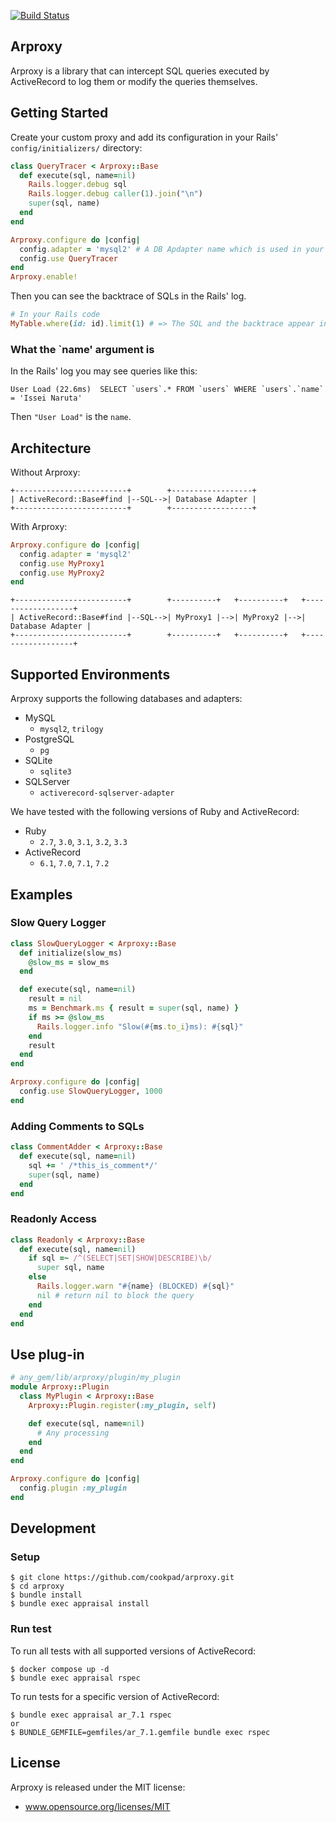 [![Build Status](https://github.com/cookpad/arproxy/actions/workflows/ruby.yml/badge.svg)](https://github.com/cookpad/arproxy/actions)

## Arproxy
Arproxy is a library that can intercept SQL queries executed by ActiveRecord to log them or modify the queries themselves.

## Getting Started
Create your custom proxy and add its configuration in your Rails' `config/initializers/` directory:

```ruby
class QueryTracer < Arproxy::Base
  def execute(sql, name=nil)
    Rails.logger.debug sql
    Rails.logger.debug caller(1).join("\n")
    super(sql, name)
  end
end

Arproxy.configure do |config|
  config.adapter = 'mysql2' # A DB Apdapter name which is used in your database.yml
  config.use QueryTracer
end
Arproxy.enable!
```

Then you can see the backtrace of SQLs in the Rails' log.

```ruby
# In your Rails code
MyTable.where(id: id).limit(1) # => The SQL and the backtrace appear in the log
```

### What the `name' argument is
In the Rails' log you may see queries like this:
```
User Load (22.6ms)  SELECT `users`.* FROM `users` WHERE `users`.`name` = 'Issei Naruta'
```
Then `"User Load"` is the `name`.

## Architecture
Without Arproxy:

```
+-------------------------+        +------------------+
| ActiveRecord::Base#find |--SQL-->| Database Adapter |
+-------------------------+        +------------------+
```

With Arproxy:

```ruby
Arproxy.configure do |config|
  config.adapter = 'mysql2'
  config.use MyProxy1
  config.use MyProxy2
end
```

```
+-------------------------+        +----------+   +----------+   +------------------+
| ActiveRecord::Base#find |--SQL-->| MyProxy1 |-->| MyProxy2 |-->| Database Adapter |
+-------------------------+        +----------+   +----------+   +------------------+
```

## Supported Environments

Arproxy supports the following databases and adapters:

- MySQL
  - `mysql2`, `trilogy`
- PostgreSQL
  - `pg`
- SQLite
  - `sqlite3`
- SQLServer
  - `activerecord-sqlserver-adapter`

We have tested with the following versions of Ruby and ActiveRecord:

- Ruby
  - `2.7`, `3.0`, `3.1`, `3.2`, `3.3`
- ActiveRecord
  - `6.1`, `7.0`, `7.1`, `7.2`

## Examples
### Slow Query Logger
```ruby
class SlowQueryLogger < Arproxy::Base
  def initialize(slow_ms)
    @slow_ms = slow_ms
  end

  def execute(sql, name=nil)
    result = nil
    ms = Benchmark.ms { result = super(sql, name) }
    if ms >= @slow_ms
      Rails.logger.info "Slow(#{ms.to_i}ms): #{sql}"
    end
    result
  end
end

Arproxy.configure do |config|
  config.use SlowQueryLogger, 1000
end
```

### Adding Comments to SQLs
```ruby
class CommentAdder < Arproxy::Base
  def execute(sql, name=nil)
    sql += ' /*this_is_comment*/'
    super(sql, name)
  end
end
```

### Readonly Access
```ruby
class Readonly < Arproxy::Base
  def execute(sql, name=nil)
    if sql =~ /^(SELECT|SET|SHOW|DESCRIBE)\b/
      super sql, name
    else
      Rails.logger.warn "#{name} (BLOCKED) #{sql}"
      nil # return nil to block the query
    end
  end
end
```

## Use plug-in

```ruby
# any_gem/lib/arproxy/plugin/my_plugin
module Arproxy::Plugin
  class MyPlugin < Arproxy::Base
    Arproxy::Plugin.register(:my_plugin, self)

    def execute(sql, name=nil)
      # Any processing
    end
  end
end
```

```ruby
Arproxy.configure do |config|
  config.plugin :my_plugin
end
```

## Development

### Setup

```
$ git clone https://github.com/cookpad/arproxy.git
$ cd arproxy
$ bundle install
$ bundle exec appraisal install
```

### Run test

To run all tests with all supported versions of ActiveRecord:

```
$ docker compose up -d
$ bundle exec appraisal rspec
```

To run tests for a specific version of ActiveRecord:

```
$ bundle exec appraisal ar_7.1 rspec
or
$ BUNDLE_GEMFILE=gemfiles/ar_7.1.gemfile bundle exec rspec
```

## License
Arproxy is released under the MIT license:
* www.opensource.org/licenses/MIT
